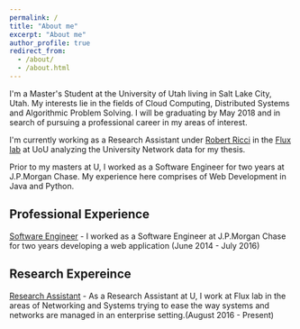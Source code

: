 ```yaml
---
permalink: /
title: "About me"
excerpt: "About me"
author_profile: true
redirect_from: 
  - /about/
  - /about.html
---
```




I'm a Master's Student at the University of Utah living in Salt Lake City, Utah. My interests lie in the fields of Cloud Computing, Distributed Systems and Algorithmic Problem Solving. I will be graduating by May 2018 and in search of pursuing a professional career in my areas of interest.

I'm currently working as a Research Assistant under [Robert Ricci](http://www.flux.utah.edu/users/ricci/) in the [Flux lab](https://www.flux.utah.edu/) at UoU analyzing the University Network data for my thesis.

Prior to my masters at U, I worked as a Software Engineer for two years at J.P.Morgan Chase. My experience here comprises of Web Development in Java and Python.

Professional Experience
------

[Software Engineer](https://tejakommineni.github.io/) - I worked as a Software Engineer at J.P.Morgan Chase for two years developing a web application (June 2014 - July 2016)

Research Expereince
------

[Research Assistant](https://tejakommineni.github.io/) - As a Research Assistant at U, I work at Flux lab in the areas of Networking and Systems trying to ease the way systems and networks are managed in an enterprise setting.(August 2016 - Present)

